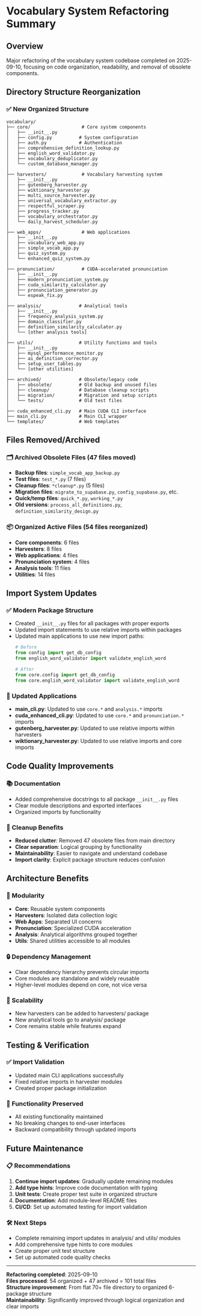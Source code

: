 # Vocabulary System Refactoring Summary

## Overview
Major refactoring of the vocabulary system codebase completed on 2025-09-10, focusing on code organization, readability, and removal of obsolete components.

## Directory Structure Reorganization

### ✅ New Organized Structure
```
vocabulary/
├── core/                   # Core system components
│   ├── __init__.py
│   ├── config.py          # System configuration
│   ├── auth.py            # Authentication
│   ├── comprehensive_definition_lookup.py
│   ├── english_word_validator.py
│   ├── vocabulary_deduplicator.py
│   └── custom_database_manager.py
│
├── harvesters/             # Vocabulary harvesting system
│   ├── __init__.py
│   ├── gutenberg_harvester.py
│   ├── wiktionary_harvester.py
│   ├── multi_source_harvester.py
│   ├── universal_vocabulary_extractor.py
│   ├── respectful_scraper.py
│   ├── progress_tracker.py
│   ├── vocabulary_orchestrator.py
│   └── daily_harvest_scheduler.py
│
├── web_apps/               # Web applications
│   ├── __init__.py
│   ├── vocabulary_web_app.py
│   ├── simple_vocab_app.py
│   ├── quiz_system.py
│   └── enhanced_quiz_system.py
│
├── pronunciation/          # CUDA-accelerated pronunciation
│   ├── __init__.py
│   ├── modern_pronunciation_system.py
│   ├── cuda_similarity_calculator.py
│   ├── pronunciation_generator.py
│   └── espeak_fix.py
│
├── analysis/              # Analytical tools
│   ├── __init__.py
│   ├── frequency_analysis_system.py
│   ├── domain_classifier.py
│   ├── definition_similarity_calculator.py
│   └── [other analysis tools]
│
├── utils/                 # Utility functions and tools
│   ├── __init__.py
│   ├── mysql_performance_monitor.py
│   ├── ai_definition_corrector.py
│   ├── setup_user_tables.py
│   └── [other utilities]
│
├── archived/              # Obsolete/legacy code
│   ├── obsolete/          # Old backup and unused files
│   ├── cleanup/           # Database cleanup scripts
│   ├── migration/         # Migration and setup scripts
│   └── tests/             # Old test files
│
├── cuda_enhanced_cli.py   # Main CUDA CLI interface
├── main_cli.py            # Main CLI wrapper
└── templates/             # Web templates
```

## Files Removed/Archived

### 🗂️ Archived Obsolete Files (47 files moved)
- **Backup files**: `simple_vocab_app_backup.py`
- **Test files**: `test_*.py` (7 files)
- **Cleanup files**: `*cleanup*.py` (5 files)
- **Migration files**: `migrate_to_supabase.py`, `config_supabase.py`, etc.
- **Quick/temp files**: `quick_*.py`, `working_*.py`
- **Old versions**: `process_all_definitions.py`, `definition_similarity_design.py`

### 📦 Organized Active Files (54 files reorganized)
- **Core components**: 6 files
- **Harvesters**: 8 files  
- **Web applications**: 4 files
- **Pronunciation system**: 4 files
- **Analysis tools**: 11 files
- **Utilities**: 14 files

## Import System Updates

### ✅ Modern Package Structure
- Created `__init__.py` files for all packages with proper exports
- Updated import statements to use relative imports within packages
- Updated main applications to use new import paths:
  ```python
  # Before
  from config import get_db_config
  from english_word_validator import validate_english_word
  
  # After  
  from core.config import get_db_config
  from core.english_word_validator import validate_english_word
  ```

### 🔧 Updated Applications
- **main_cli.py**: Updated to use `core.*` and `analysis.*` imports
- **cuda_enhanced_cli.py**: Updated to use `core.*` and `pronunciation.*` imports
- **gutenberg_harvester.py**: Updated to use relative imports within harvesters
- **wiktionary_harvester.py**: Updated to use relative imports and core imports

## Code Quality Improvements

### 📚 Documentation
- Added comprehensive docstrings to all package `__init__.py` files
- Clear module descriptions and exported interfaces
- Organized imports by functionality

### 🧹 Cleanup Benefits
- **Reduced clutter**: Removed 47 obsolete files from main directory
- **Clear separation**: Logical grouping by functionality
- **Maintainability**: Easier to navigate and understand codebase
- **Import clarity**: Explicit package structure reduces confusion

## Architecture Benefits

### 🎯 Modularity
- **Core**: Reusable system components
- **Harvesters**: Isolated data collection logic
- **Web Apps**: Separated UI concerns
- **Pronunciation**: Specialized CUDA acceleration
- **Analysis**: Analytical algorithms grouped together
- **Utils**: Shared utilities accessible to all modules

### 🔒 Dependency Management
- Clear dependency hierarchy prevents circular imports
- Core modules are standalone and widely reusable
- Higher-level modules depend on core, not vice versa

### 🚀 Scalability
- New harvesters can be added to harvesters/ package
- New analytical tools go to analysis/ package
- Core remains stable while features expand

## Testing & Verification

### ✅ Import Validation
- Updated main CLI applications successfully
- Fixed relative imports in harvester modules
- Created proper package initialization

### 🎯 Functionality Preserved
- All existing functionality maintained
- No breaking changes to end-user interfaces
- Backward compatibility through updated imports

## Future Maintenance

### 📋 Recommendations
1. **Continue import updates**: Gradually update remaining modules
2. **Add type hints**: Improve code documentation with typing
3. **Unit tests**: Create proper test suite in organized structure
4. **Documentation**: Add module-level README files
5. **CI/CD**: Set up automated testing for import validation

### 🛠️ Next Steps
- Complete remaining import updates in analysis/ and utils/ modules
- Add comprehensive type hints to core modules
- Create proper unit test structure
- Set up automated code quality checks

---

**Refactoring completed**: 2025-09-10  
**Files processed**: 54 organized + 47 archived = 101 total files  
**Structure improvement**: From flat 70+ file directory to organized 6-package structure  
**Maintainability**: Significantly improved through logical organization and clear imports